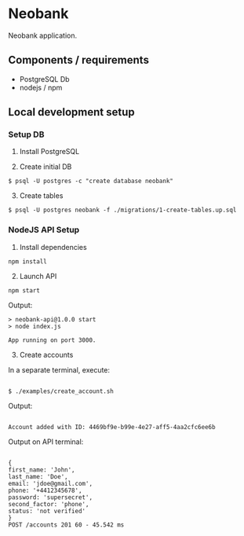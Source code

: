 # Neobank

Neobank application.

## Components / requirements

-   PostgreSQL Db
-   nodejs / npm

## Local development setup

### Setup DB

1. Install PostgreSQL

2. Create initial DB

```
$ psql -U postgres -c "create database neobank"
```

3. Create tables

```
$ psql -U postgres neobank -f ./migrations/1-create-tables.up.sql
```

### NodeJS API Setup

1. Install dependencies

```
npm install
```

2. Launch API

```
npm start
```

Output:

```
> neobank-api@1.0.0 start
> node index.js

App running on port 3000.

```

3. Create accounts

In a separate terminal, execute:

```

$ ./examples/create_account.sh

```

Output:

```

Account added with ID: 4469bf9e-b99e-4e27-aff5-4aa2cfc6ee6b

```

Output on API terminal:

```

{
first_name: 'John',
last_name: 'Doe',
email: 'jdoe@gmail.com',
phone: '+4412345678',
password: 'supersecret',
second_factor: 'phone',
status: 'not verified'
}
POST /accounts 201 60 - 45.542 ms

```

```

```
